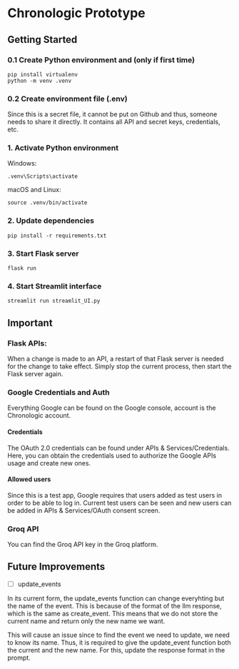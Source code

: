 # Chronologic Prototype

## Getting Started

### 0.1 Create Python environment and (only if first time)
```
pip install virtualenv
python -m venv .venv
```
### 0.2 Create environment file (.env)
Since this is a secret file, it cannot be put on Github and thus, someone needs to share it directly. It contains all API and secret keys, credentials, etc. 

### 1. Activate Python environment

Windows: 

`.venv\Scripts\activate`

macOS and Linux:

`source .venv/bin/activate`

### 2. Update dependencies
`pip install -r requirements.txt`

### 3. Start Flask server
`flask run`

### 4. Start Streamlit interface
`streamlit run streamlit_UI.py`

## Important

### Flask APIs:

When a change is made to an API, a restart of that Flask server is needed for the change to take effect. Simply stop the current process, then start the Flask server again. 

### Google Credentials and Auth

Everything Google can be found on the Google console, account is the Chronologic account. 

#### Credentials

The OAuth 2.0 credentials can be found under APIs & Services/Credentials. Here, you can obtain the credentials used to authorize the Google APIs usage and create new ones. 

#### Allowed users

Since this is a test app, Google requires that users added as test users in order to be able to log in. Current test users can be seen and new users can be added in APIs & Services/OAuth consent screen.

### Groq API

You can find the Groq API key in the Groq platform. 

## Future Improvements

- [ ] update_events

In its current form, the update_events function can change everyhting but the name of the event. This is because of the format of the llm response, which is the same as create_event. This means that we do not store the current name and return only the new name we want. 

This will cause an issue since to find the event we need to update, we need to know its name. Thus, it is required to give the update_event function both the current and the new name. For this, update the response format in the prompt. 
